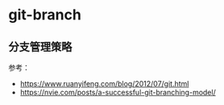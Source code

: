 # git-branch

## 分支管理策略

参考：

- https://www.ruanyifeng.com/blog/2012/07/git.html
- https://nvie.com/posts/a-successful-git-branching-model/
